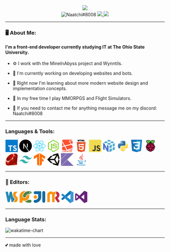 <div align="center">
    <img src="https://cdn.discordapp.com/attachments/253020121688309761/930315310643441694/image0-114.gif" />
</div>
<div align="center">
    <img src="https://img.shields.io/badge/Discord-purple?style=for-the-badge&logo=discord&logoColor=white" title="Naatchi#8008"/>
    <a href="https://twitter.com/Naaatchii">
        <img src="https://img.shields.io/badge/twitter-blue?style=for-the-badge&logo=twitter&logoColor=white" />
    </a>
    <a href="">
        <img src="https://img.shields.io/badge/youtube-red?style=for-the-badge&logo=youtube&logoColor=white" />
    </a>
</div>

---
### 🖥️ About Me:
#### I'm a front-end developer currently studying IT at The Ohio State University.

- ⚙️ I work with the MineInAbyss project and Wynntils.

- 🐍 I'm currently working on developing websites and bots.

- 🐢 Right now I'm learning about more modern website design and implementation concepts.

- 🦎 In my free time I play MMORPGS and Flight Simulators.

- 🦧 If you need to contact me for anything message me on my discord: Naatchi#8008
---

### Languages & Tools:
<div>
    <img src="https://raw.githubusercontent.com/devicons/devicon/2ae2a900d2f041da66e950e4d48052658d850630/icons/typescript/typescript-original.svg" height="40" title="typescript" />
    <img src="https://raw.githubusercontent.com/devicons/devicon/2ae2a900d2f041da66e950e4d48052658d850630/icons/nextjs/nextjs-original.svg" height="40" title="NextJs"/>
    <img src="https://raw.githubusercontent.com/devicons/devicon/2ae2a900d2f041da66e950e4d48052658d850630/icons/react/react-original.svg" height="40" title="React" />
    <img src="https://raw.githubusercontent.com/devicons/devicon/2ae2a900d2f041da66e950e4d48052658d850630/icons/nodejs/nodejs-original.svg" height="40" title="NodeJs" />
    <img src="https://raw.githubusercontent.com/devicons/devicon/2ae2a900d2f041da66e950e4d48052658d850630/icons/laravel/laravel-plain-wordmark.svg" height="40" title="Laravel"/>
    <img src="https://raw.githubusercontent.com/devicons/devicon/2ae2a900d2f041da66e950e4d48052658d850630/icons/html5/html5-original-wordmark.svg" height="40" width="40" title="HTML5"/>
    <img src="https://raw.githubusercontent.com/devicons/devicon/2ae2a900d2f041da66e950e4d48052658d850630/icons/javascript/javascript-original.svg" height="40" title="JavaScript"/>
    <img src="https://raw.githubusercontent.com/devicons/devicon/2ae2a900d2f041da66e950e4d48052658d850630/icons/numpy/numpy-original.svg" height="40" title="numpy" />
    <img src="https://raw.githubusercontent.com/devicons/devicon/2ae2a900d2f041da66e950e4d48052658d850630/icons/python/python-original.svg" height="40" title="python" />
    <img src="https://raw.githubusercontent.com/devicons/devicon/2ae2a900d2f041da66e950e4d48052658d850630/icons/css3/css3-original.svg" height="40" title="css3" />
    <img src="https://raw.githubusercontent.com/devicons/devicon/2ae2a900d2f041da66e950e4d48052658d850630/icons/raspberrypi/raspberrypi-original.svg" height="40" title="raspberrypi" />
    <img src="https://raw.githubusercontent.com/devicons/devicon/2ae2a900d2f041da66e950e4d48052658d850630/icons/ruby/ruby-original.svg" height="40" title="ruby" />
    <img src="https://raw.githubusercontent.com/devicons/devicon/2ae2a900d2f041da66e950e4d48052658d850630/icons/tailwindcss/tailwindcss-plain.svg" height="40" title="tailwindcss" />
    <img src="https://raw.githubusercontent.com/devicons/devicon/2ae2a900d2f041da66e950e4d48052658d850630/icons/tensorflow/tensorflow-original.svg" height="40" title="tensorflow" />
    <img src="https://raw.githubusercontent.com/devicons/devicon/2ae2a900d2f041da66e950e4d48052658d850630/icons/unity/unity-original.svg" height="40" title="unity" />
    <img src="https://raw.githubusercontent.com/devicons/devicon/2ae2a900d2f041da66e950e4d48052658d850630/icons/kotlin/kotlin-plain.svg" height="40" title="kotlin" />
    <img src="https://raw.githubusercontent.com/devicons/devicon/2ae2a900d2f041da66e950e4d48052658d850630/icons/java/java-original.svg" height="40" title="java" />
</div>

---

### 📓 Editors: 
<div>
    <img src="https://raw.githubusercontent.com/devicons/devicon/2ae2a900d2f041da66e950e4d48052658d850630/icons/webstorm/webstorm-original.svg" height="40" title="webstorm" />
    <img src="https://raw.githubusercontent.com/devicons/devicon/2ae2a900d2f041da66e950e4d48052658d850630/icons/pycharm/pycharm-original.svg" height="40" title="pycharm" />
    <img src="https://raw.githubusercontent.com/devicons/devicon/2ae2a900d2f041da66e950e4d48052658d850630/icons/intellij/intellij-original.svg" height="40" title="intellij" />
    <img src="https://raw.githubusercontent.com/devicons/devicon/2ae2a900d2f041da66e950e4d48052658d850630/icons/rubymine/rubymine-original.svg" height="40" title="rubymine" />
    <img src="https://raw.githubusercontent.com/devicons/devicon/2ae2a900d2f041da66e950e4d48052658d850630/icons/vscode/vscode-original.svg" height="40" title="vscode" />
    <img src="https://raw.githubusercontent.com/devicons/devicon/2ae2a900d2f041da66e950e4d48052658d850630/icons/visualstudio/visualstudio-plain.svg" height="40" title="visualstudio" />
</div>

---

### Language Stats:

<div>
    <img src="https://wakatime.com/share/@8334e850-bf59-40e9-8978-326855a59cd6/3448b25c-4db6-41dd-9ca8-1953970d9899.svg" alt='wakatime-chart' height="450" />
</div>

---
💕 made with love
